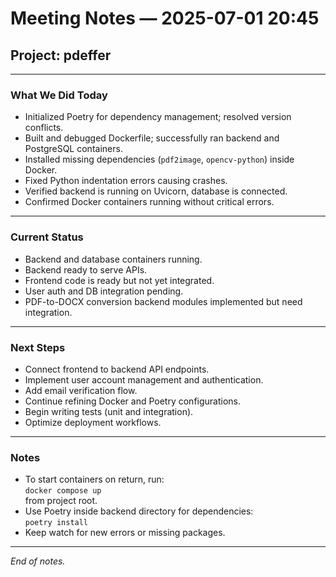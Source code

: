 # Meeting Notes — 2025-07-01 20:45

## Project: pdeffer

---

### What We Did Today

- Initialized Poetry for dependency management; resolved version conflicts.
- Built and debugged Dockerfile; successfully ran backend and PostgreSQL containers.
- Installed missing dependencies (`pdf2image`, `opencv-python`) inside Docker.
- Fixed Python indentation errors causing crashes.
- Verified backend is running on Uvicorn, database is connected.
- Confirmed Docker containers running without critical errors.

---

### Current Status

- Backend and database containers running.
- Backend ready to serve APIs.
- Frontend code is ready but not yet integrated.
- User auth and DB integration pending.
- PDF-to-DOCX conversion backend modules implemented but need integration.

---

### Next Steps

- Connect frontend to backend API endpoints.
- Implement user account management and authentication.
- Add email verification flow.
- Continue refining Docker and Poetry configurations.
- Begin writing tests (unit and integration).
- Optimize deployment workflows.

---

### Notes

- To start containers on return, run:  
  `docker compose up`  
  from project root.
- Use Poetry inside backend directory for dependencies:  
  `poetry install`
- Keep watch for new errors or missing packages.

---

*End of notes.*
